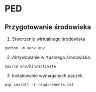 # PED

## Przygotowanie środowiska

1. Stworzenie wirtualnego środowiska

```
python -m venv env
```

2. Aktywowanie wirtualnego środowiska.

```
source env/bin/activate
```

3. Instalowanie wymaganych paczek.

```
pip install -r requirements.txt
```
